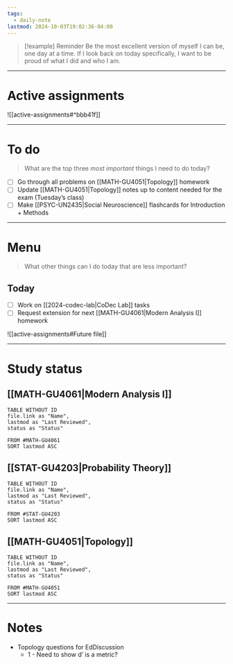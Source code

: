 ```yaml
---
tags:
  - daily-note
lastmod: 2024-10-03T19:02:36-04:00
---
```

>[!example] Reminder
>Be the most excellent version of myself I can be, one day at a time. If I look back on today specifically, I want to be proud of what I did and who I am.

---
# Active assignments

![[active-assignments#^bbb41f]]

---
# To do

> What are the top three *most important* things I need to do today?

- [ ] Go through all problems on [[MATH-GU4051|Topology]] homework
- [ ] Update [[MATH-GU4051|Topology]] notes up to content needed for the exam (Tuesday’s class)
- [ ] Make [[PSYC-UN2435|Social Neuroscience]] flashcards for Introduction + Methods

----
# Menu

> What other things can I do today that are less important?
## Today

- [ ] Work on [[2024-codec-lab|CoDec Lab]] tasks
- [ ] Request extension for next [[MATH-GU4061|Modern Analysis I]] homework

![[active-assignments#Future file]]

---
# Study status

## [[MATH-GU4061|Modern Analysis I]]

```dataview
TABLE WITHOUT ID
file.link as "Name",
lastmod as "Last Reviewed",
status as "Status"

FROM #MATH-GU4061
SORT lastmod ASC
```

## [[STAT-GU4203|Probability Theory]]

```dataview
TABLE WITHOUT ID
file.link as "Name",
lastmod as "Last Reviewed",
status as "Status"

FROM #STAT-GU4203
SORT lastmod ASC
```

## [[MATH-GU4051|Topology]]

```dataview
TABLE WITHOUT ID
file.link as "Name",
lastmod as "Last Reviewed",
status as "Status"

FROM #MATH-GU4051 
SORT lastmod ASC
```

---
# Notes

- Topology questions for EdDiscussion
	- 1 - Need to show d’ is a metric?